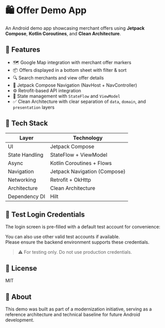 
# 🛍️ Offer Demo App

An Android demo app showcasing merchant offers using **Jetpack Compose**, **Kotlin Coroutines**, and **Clean Architecture**. 

## 🚀 Features

- 🗺️ Google Map integration with merchant offer markers
- 📦 Offers displayed in a bottom sheet with filter & sort
- 🔍 Search merchants and view offer details
- 🧭 Jetpack Compose Navigation (NavHost + NavController)
- ⚙️ Retrofit-based API integration
- 📶 State management with `StateFlow` and `ViewModel`
- ✅ Clean Architecture with clear separation of `data`, `domain`, and `presentation` layers

## 🧱 Tech Stack

| Layer           | Technology                       |
|----------------|-----------------------------------|
| UI             | Jetpack Compose                   |
| State Handling | StateFlow + ViewModel             |
| Async          | Kotlin Coroutines + Flows         |
| Navigation     | Jetpack Navigation (Compose)      |
| Networking     | Retrofit + OkHttp                 |
| Architecture   | Clean Architecture                |
| Dependency DI  | Hilt |


## 🔐 Test Login Credentials

The login screen is pre-filled with a default test account for convenience:


You can also use other valid test accounts if available.  
Please ensure the backend environment supports these credentials.

> ⚠️ For testing only. Do not use production credentials.

## 📄 License

MIT

## 🙋 About

This demo was built as part of a modernization initiative, serving as a reference architecture and technical baseline for future Android development.
